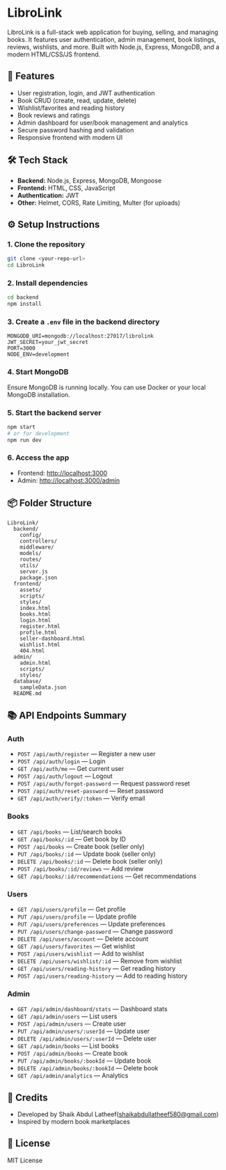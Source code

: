 # LibroLink

LibroLink is a full-stack web application for buying, selling, and managing books. It features user authentication, admin management, book listings, reviews, wishlists, and more. Built with Node.js, Express, MongoDB, and a modern HTML/CSS/JS frontend.

## 🚀 Features
- User registration, login, and JWT authentication
- Book CRUD (create, read, update, delete)
- Wishlist/favorites and reading history
- Book reviews and ratings
- Admin dashboard for user/book management and analytics
- Secure password hashing and validation
- Responsive frontend with modern UI

## 🛠 Tech Stack
- **Backend:** Node.js, Express, MongoDB, Mongoose
- **Frontend:** HTML, CSS, JavaScript
- **Authentication:** JWT
- **Other:** Helmet, CORS, Rate Limiting, Multer (for uploads)

## ⚙️ Setup Instructions

### 1. Clone the repository
```sh
git clone <your-repo-url>
cd LibroLink
```

### 2. Install dependencies
```sh
cd backend
npm install
```

### 3. Create a `.env` file in the backend directory
```
MONGODB_URI=mongodb://localhost:27017/librolink
JWT_SECRET=your_jwt_secret
PORT=3000
NODE_ENV=development
```

### 4. Start MongoDB
Ensure MongoDB is running locally. You can use Docker or your local MongoDB installation.

### 5. Start the backend server
```sh
npm start
# or for development
npm run dev
```

### 6. Access the app
- Frontend: [http://localhost:3000](http://localhost:3000)
- Admin: [http://localhost:3000/admin](http://localhost:3000/admin)

## 📦 Folder Structure
```
LibroLink/
  backend/
    config/
    controllers/
    middleware/
    models/
    routes/
    utils/
    server.js
    package.json
  frontend/
    assets/
    scripts/
    styles/
    index.html
    books.html
    login.html
    register.html
    profile.html
    seller-dashboard.html
    wishlist.html
    404.html
  admin/
    admin.html
    scripts/
    styles/
  database/
    sampleData.json
  README.md
```

## 📚 API Endpoints Summary

### Auth
- `POST /api/auth/register` — Register a new user
- `POST /api/auth/login` — Login
- `GET /api/auth/me` — Get current user
- `POST /api/auth/logout` — Logout
- `POST /api/auth/forgot-password` — Request password reset
- `POST /api/auth/reset-password` — Reset password
- `GET /api/auth/verify/:token` — Verify email

### Books
- `GET /api/books` — List/search books
- `GET /api/books/:id` — Get book by ID
- `POST /api/books` — Create book (seller only)
- `PUT /api/books/:id` — Update book (seller only)
- `DELETE /api/books/:id` — Delete book (seller only)
- `POST /api/books/:id/reviews` — Add review
- `GET /api/books/:id/recommendations` — Get recommendations

### Users
- `GET /api/users/profile` — Get profile
- `PUT /api/users/profile` — Update profile
- `PUT /api/users/preferences` — Update preferences
- `PUT /api/users/change-password` — Change password
- `DELETE /api/users/account` — Delete account
- `GET /api/users/favorites` — Get wishlist
- `POST /api/users/wishlist` — Add to wishlist
- `DELETE /api/users/wishlist/:id` — Remove from wishlist
- `GET /api/users/reading-history` — Get reading history
- `POST /api/users/reading-history` — Add to reading history

### Admin
- `GET /api/admin/dashboard/stats` — Dashboard stats
- `GET /api/admin/users` — List users
- `POST /api/admin/users` — Create user
- `PUT /api/admin/users/:userId` — Update user
- `DELETE /api/admin/users/:userId` — Delete user
- `GET /api/admin/books` — List books
- `POST /api/admin/books` — Create book
- `PUT /api/admin/books/:bookId` — Update book
- `DELETE /api/admin/books/:bookId` — Delete book
- `GET /api/admin/analytics` — Analytics

## 👥 Credits
- Developed by Shaik Abdul Latheef(shaikabdullatheef580@gmail.com)
- Inspired by modern book marketplaces

## 📄 License
MIT License